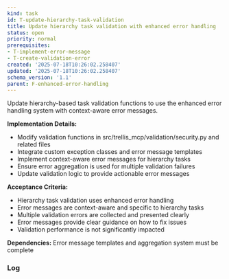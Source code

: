 ```yaml
---
kind: task
id: T-update-hierarchy-task-validation
title: Update hierarchy task validation with enhanced error handling
status: open
priority: normal
prerequisites:
- T-implement-error-message
- T-create-validation-error
created: '2025-07-18T10:26:02.258407'
updated: '2025-07-18T10:26:02.258407'
schema_version: '1.1'
parent: F-enhanced-error-handling
---
```

Update hierarchy-based task validation functions to use the enhanced error handling system with context-aware error messages.

**Implementation Details:**
- Modify validation functions in src/trellis_mcp/validation/security.py and related files
- Integrate custom exception classes and error message templates
- Implement context-aware error messages for hierarchy tasks
- Ensure error aggregation is used for multiple validation failures
- Update validation logic to provide actionable error messages

**Acceptance Criteria:**
- Hierarchy task validation uses enhanced error handling
- Error messages are context-aware and specific to hierarchy tasks
- Multiple validation errors are collected and presented clearly
- Error messages provide clear guidance on how to fix issues
- Validation performance is not significantly impacted

**Dependencies:** Error message templates and aggregation system must be complete

### Log

